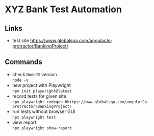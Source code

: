 # XYZ Bank Test Automation 

## Links

- test site https://www.globalsqa.com/angularJs-protractor/BankingProject/


## Commands
- check `NodeJS` version  
`node -v`
- new project with Playwright  
`npm init playwright@latest`
- record tests for given site  
`npx playwright codegen hhttps://www.globalsqa.com/angularJs-protractor/BankingProject/`
- run tests without browser GUI  
`npx playwright test`
- view report  
`npx playwright show-report`